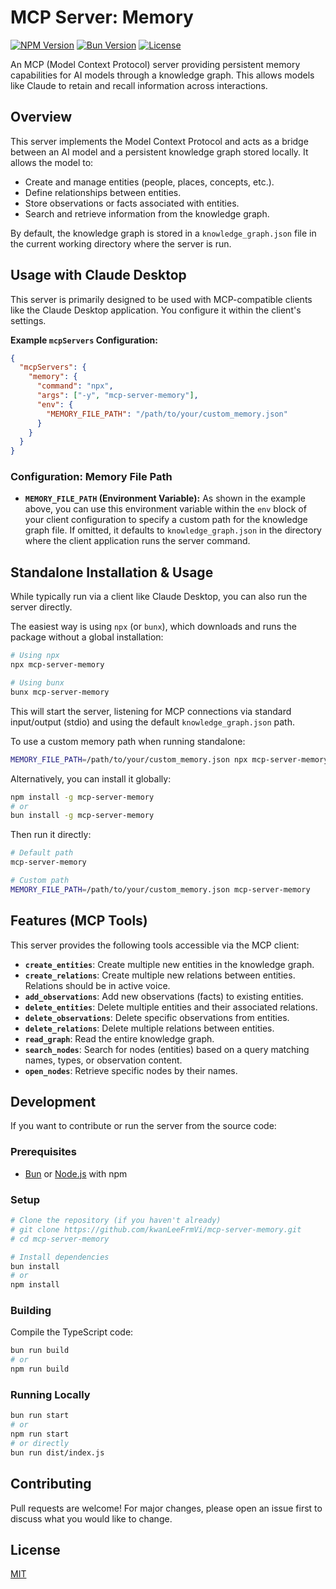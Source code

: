 # MCP Server: Memory

[![NPM Version](https://img.shields.io/npm/v/mcp-server-memory.svg)](https://www.npmjs.com/package/mcp-server-memory)
[![Bun Version](https://img.shields.io/badge/bun-v1.2.8-blueviolet)](https://bun.sh)
[![License](https://img.shields.io/npm/l/mcp-server-memory.svg)](LICENSE)

An MCP (Model Context Protocol) server providing persistent memory capabilities for AI models through a knowledge graph. This allows models like Claude to retain and recall information across interactions.

## Overview

This server implements the Model Context Protocol and acts as a bridge between an AI model and a persistent knowledge graph stored locally. It allows the model to:

- Create and manage entities (people, places, concepts, etc.).
- Define relationships between entities.
- Store observations or facts associated with entities.
- Search and retrieve information from the knowledge graph.

By default, the knowledge graph is stored in a `knowledge_graph.json` file in the current working directory where the server is run.

## Usage with Claude Desktop

This server is primarily designed to be used with MCP-compatible clients like the Claude Desktop application. You configure it within the client's settings.

**Example `mcpServers` Configuration:**

```json
{
  "mcpServers": {
    "memory": {
      "command": "npx",
      "args": ["-y", "mcp-server-memory"],
      "env": {
        "MEMORY_FILE_PATH": "/path/to/your/custom_memory.json"
      }
    }
  }
}
```

### Configuration: Memory File Path

- **`MEMORY_FILE_PATH` (Environment Variable):** As shown in the example above, you can use this environment variable within the `env` block of your client configuration to specify a custom path for the knowledge graph file. If omitted, it defaults to `knowledge_graph.json` in the directory where the client application runs the server command.

## Standalone Installation & Usage

While typically run via a client like Claude Desktop, you can also run the server directly.

The easiest way is using `npx` (or `bunx`), which downloads and runs the package without a global installation:

```bash
# Using npx
npx mcp-server-memory

# Using bunx
bunx mcp-server-memory
```

This will start the server, listening for MCP connections via standard input/output (stdio) and using the default `knowledge_graph.json` path.

To use a custom memory path when running standalone:

```bash
MEMORY_FILE_PATH=/path/to/your/custom_memory.json npx mcp-server-memory
```

Alternatively, you can install it globally:

```bash
npm install -g mcp-server-memory
# or
bun install -g mcp-server-memory
```

Then run it directly:

```bash
# Default path
mcp-server-memory

# Custom path
MEMORY_FILE_PATH=/path/to/your/custom_memory.json mcp-server-memory
```

## Features (MCP Tools)

This server provides the following tools accessible via the MCP client:

- **`create_entities`**: Create multiple new entities in the knowledge graph.
- **`create_relations`**: Create multiple new relations between entities. Relations should be in active voice.
- **`add_observations`**: Add new observations (facts) to existing entities.
- **`delete_entities`**: Delete multiple entities and their associated relations.
- **`delete_observations`**: Delete specific observations from entities.
- **`delete_relations`**: Delete multiple relations between entities.
- **`read_graph`**: Read the entire knowledge graph.
- **`search_nodes`**: Search for nodes (entities) based on a query matching names, types, or observation content.
- **`open_nodes`**: Retrieve specific nodes by their names.

## Development

If you want to contribute or run the server from the source code:

### Prerequisites

- [Bun](https://bun.sh) or [Node.js](https://nodejs.org/) with npm

### Setup

```bash
# Clone the repository (if you haven't already)
# git clone https://github.com/kwanLeeFrmVi/mcp-server-memory.git
# cd mcp-server-memory

# Install dependencies
bun install
# or
npm install
```

### Building

Compile the TypeScript code:

```bash
bun run build
# or
npm run build
```

### Running Locally

```bash
bun run start
# or
npm run start
# or directly
bun run dist/index.js
```

## Contributing

Pull requests are welcome! For major changes, please open an issue first to discuss what you would like to change.

## License

[MIT](LICENSE)
